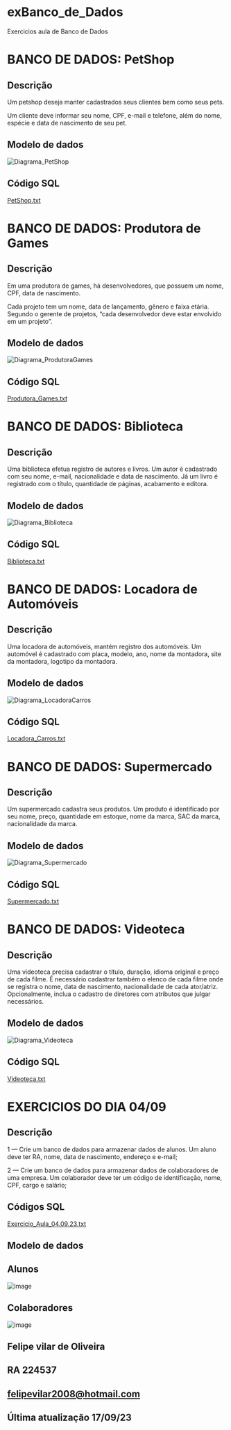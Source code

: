 # exBanco_de_Dados
Exercicios aula de Banco de Dados



# BANCO DE DADOS: PetShop 
## Descrição
Um petshop deseja manter cadastrados seus clientes bem como seus pets.

Um cliente deve informar seu nome, CPF, e-mail e telefone, além do nome, espécie e data de nascimento de seu pet.

## Modelo de dados

![Diagrama_PetShop](https://github.com/fpvill/fpvill/assets/144077908/e383d826-2c8a-47bc-ba94-18fa5b5ca9e3)




## Código SQL
[PetShop.txt](https://github.com/fpvill/fpvill/files/12643763/PetShop.txt)



# BANCO DE DADOS: Produtora de Games 
## Descrição
Em uma produtora de games, há desenvolvedores, que possuem um nome, CPF, data de nascimento.

Cada projeto tem um nome, data de lançamento, gênero e faixa etária. Segundo o gerente de projetos, “cada desenvolvedor deve estar envolvido em um projeto”.

## Modelo de dados
![Diagrama_ProdutoraGames](https://github.com/fpvill/fpvill/assets/144077908/10d25fe8-ea3f-447f-8235-2a672bf6914b)

## Código SQL
[Produtora_Games.txt](https://github.com/fpvill/fpvill/files/12643769/Produtora_Games.txt)



# BANCO DE DADOS: Biblioteca
## Descrição
Uma biblioteca efetua registro de autores e livros. Um autor é cadastrado com seu nome, e-mail, nacionalidade e data de nascimento. Já um livro é registrado com o título, quantidade de páginas, acabamento e editora.

## Modelo de dados
![Diagrama_Biblioteca](https://github.com/fpvill/fpvill/assets/144077908/09d03429-7c66-4b5e-bef5-6d8ecbe99d24)

## Código SQL

[Biblioteca.txt](https://github.com/fpvill/fpvill/files/12643772/Biblioteca.txt)



# BANCO DE DADOS: Locadora de Automóveis
## Descrição
Uma locadora de automóveis, mantém registro dos automóveis. Um automóvel é cadastrado com placa, modelo, ano, nome da montadora, site da montadora, logotipo da montadora.

## Modelo de dados
![Diagrama_LocadoraCarros](https://github.com/fpvill/fpvill/assets/144077908/8b4d86b7-c735-470b-bc02-91918a11f58e)

## Código SQL
[Locadora_Carros.txt](https://github.com/fpvill/fpvill/files/12643774/Locadora_Carros.txt)



# BANCO DE DADOS: Supermercado
## Descrição
Um supermercado cadastra seus produtos. Um produto é identificado por seu nome, preço, quantidade em estoque, nome da marca, SAC da marca, nacionalidade da marca.

## Modelo de dados
![Diagrama_Supermercado](https://github.com/fpvill/fpvill/assets/144077908/7dbe1668-ab68-4cc2-9821-57531e189002)



## Código SQL
[Supermercado.txt](https://github.com/fpvill/fpvill/files/12643783/Supermercado.txt)


# BANCO DE DADOS: Videoteca
## Descrição
Uma videoteca precisa cadastrar o título, duração, idioma original e preço de cada filme. É necessário cadastrar também o elenco de cada filme onde se registra o nome, data de nascimento, nacionalidade de cada ator/atriz. Opcionalmente, inclua o cadastro de diretores com atributos que julgar necessários.

## Modelo de dados
![Diagrama_Videoteca](https://github.com/fpvill/fpvill/assets/144077908/60e79182-5f89-441d-8d0a-f4f4c499c53e)

## Código SQL

[Videoteca.txt](https://github.com/fpvill/fpvill/files/12643787/Videoteca.txt)




# EXERCICIOS DO DIA 04/09
## Descrição
1 — Crie um banco de dados para armazenar dados de alunos. Um aluno deve ter RA, nome, data de nascimento, endereço e e-mail;

2 — Crie um banco de dados para armazenar dados de colaboradores de uma empresa. Um colaborador deve ter um código de identificação, nome, CPF, cargo e salário;

## Códigos SQL
[Exercicio_Aula_04.09.23.txt](https://github.com/fpvill/fpvill/files/12644148/Exercicio_Aula_04.09.23.txt)

## Modelo de dados
## Alunos
![image](https://github.com/fpvill/fpvill/assets/144077908/05348622-370c-49fa-a12e-f0fe91f816f8)

## Colaboradores
![image](https://github.com/fpvill/fpvill/assets/144077908/ad848c8a-e54a-41f6-a7e0-b1c5d5497912)

## Felipe vilar de Oliveira
## RA 224537
## felipevilar2008@hotmail.com
## Última atualização 17/09/23
